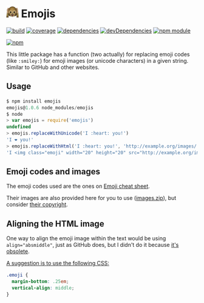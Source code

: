 # [![logo](asset/logo/32.gif)](#-emojis) Emojis

[![build](https://travis-ci.org/tallesl/emojis.png)](https://travis-ci.org/tallesl/emojis)
[![coverage](https://coveralls.io/repos/tallesl/emojis/badge.png?branch=master)](https://coveralls.io/r/tallesl/emojis?branch=master)
[![dependencies](https://david-dm.org/tallesl/emojis.png)](https://david-dm.org/tallesl/emojis)
[![devDependencies](https://david-dm.org/tallesl/emojis/dev-status.png)](https://david-dm.org/tallesl/emojis#info=devDependencies)
[![npm module](https://badge.fury.io/js/emojis.png)](http://badge.fury.io/js/emojis)

[![npm](https://nodei.co/npm/emojis.png?mini=true)](https://nodei.co/npm/emojis/)

This little package has a function (two actually) for replacing emoji codes (like `:smiley:`) for emoji images (or
unicode characters) in a given string. Similar to GitHub and other websites.

## Usage

```javascript
$ npm install emojis
emojis@1.0.6 node_modules/emojis
$ node
> var emojis = require('emojis')
undefined
> emojis.replaceWithUnicode('I :heart: you!')
'I ❤️ you!'
> emojis.replaceWithHtml('I :heart: you!', 'http://example.org/images/')
'I <img class="emoji" width="20" height="20" src="http://example.org/images/heart.png" alt="heart"> you!'
```

## Emoji codes and images

The emoji codes used are the ones on [Emoji cheat sheet](http://emoji-cheat-sheet.com/).

Their images are also provided here for you to use
([images.zip](https://github.com/tallesl/emojis/blob/master/images.zip)), but consider
[their copyright](https://github.com/arvida/emoji-cheat-sheet.com/blob/master/LICENSE).

## Aligning the HTML image

One way to align the emoji image within the text would be using `align="absmiddle"`, just as GitHub does, but I didn't do it because [it's obsolete](https://html.spec.whatwg.org/multipage/obsolete.html#attr-img-align).

[A suggestion is to use the following CSS:](http://stackoverflow.com/a/5203632/1316620)

```css
.emoji {
  margin-bottom: .25em;
  vertical-align: middle;
}
```
